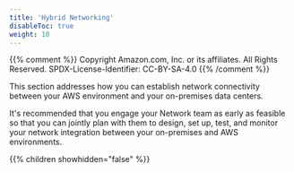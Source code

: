 ```yaml
---
title: 'Hybrid Networking'
disableToc: true
weight: 10
---
```


{{% comment %}}
Copyright Amazon.com, Inc. or its affiliates. All Rights Reserved.
SPDX-License-Identifier: CC-BY-SA-4.0
{{% /comment %}}
 
This section addresses how you can establish network connectivity between your AWS environment and your on-premises data centers.

It's recommended that you engage your Network team as early as feasible so that you can jointly plan with them to design, set up, test, and monitor your network integration between your on-premises and AWS environments.

{{% children showhidden="false" %}}